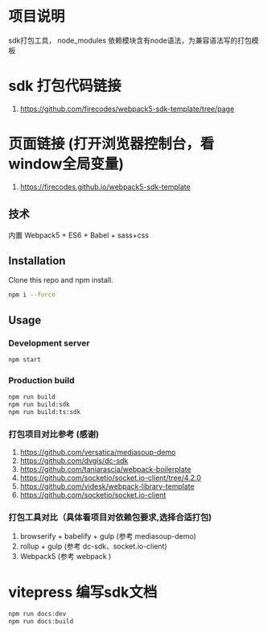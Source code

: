 # 项目说明
 sdk打包工具， node_modules 依赖模块含有node语法，为兼容语法写的打包模板

# sdk 打包代码链接
 1. https://github.com/firecodes/webpack5-sdk-template/tree/page

# 页面链接 (打开浏览器控制台，看window全局变量)
 1. https://firecodes.github.io/webpack5-sdk-template

## 技术

内置 Webpack5 + ES6 + Babel + sass+css

## Installation
Clone this repo and npm install.

```bash
npm i --force
```

## Usage

### Development server
```bash
npm start
```

### Production build

```bash
npm run build
npm run build:sdk
npm run build:ts:sdk
```

### 打包项目对比参考 (感谢)
1.  https://github.com/versatica/mediasoup-demo
2.  https://github.com/dvgis/dc-sdk
3.  https://github.com/taniarascia/webpack-boilerplate
4.  https://github.com/socketio/socket.io-client/tree/4.2.0
5.  https://github.com/videsk/webpack-library-template
6.  https://github.com/socketio/socket.io-client

### 打包工具对比（具体看项目对依赖包要求,选择合适打包)
1. browserify + babelify + gulp (参考 mediasoup-demo)
2. rollup  + gulp   (参考 dc-sdk、socket.io-client)
3. Webpack5   (参考 webpack )


# vitepress 编写sdk文档

```bash
npm run docs:dev
npm run docs:build
```





